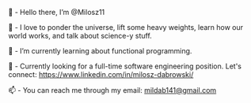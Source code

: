 
👋 - Hello there, I’m @Milosz11

👀 - I love to ponder the universe, lift some heavy weights, learn how our world works, and talk about science-y stuff.

🌱 - I’m currently learning about functional programming.

💞️ - Currently looking for a full-time software engineering position. Let's connect: https://www.linkedin.com/in/milosz-dabrowski/

📫 - You can reach me through my email: mildab141@gmail.com
